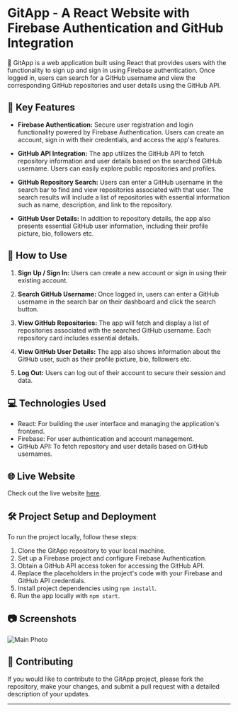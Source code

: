 # GitApp - A React Website with Firebase Authentication and GitHub Integration 

🚀 GitApp is a web application built using React that provides users with the functionality to sign up and sign in using Firebase authentication. Once logged in, users can search for a GitHub username and view the corresponding GitHub repositories and user details using the GitHub API.

## 🔑 Key Features

- **Firebase Authentication:** Secure user registration and login functionality powered by Firebase Authentication. Users can create an account, sign in with their credentials, and access the app's features.

- **GitHub API Integration:** The app utilizes the GitHub API to fetch repository information and user details based on the searched GitHub username. Users can easily explore public repositories and profiles.

- **GitHub Repository Search:** Users can enter a GitHub username in the search bar to find and view repositories associated with that user. The search results will include a list of repositories with essential information such as name, description, and link to the repository.

- **GitHub User Details:** In addition to repository details, the app also presents essential GitHub user information, including their profile picture, bio, followers etc.

## 📖 How to Use

1. **Sign Up / Sign In:** Users can create a new account or sign in using their existing account.

2. **Search GitHub Username:** Once logged in, users can enter a GitHub username in the search bar on their dashboard and click the search button.

3. **View GitHub Repositories:** The app will fetch and display a list of repositories associated with the searched GitHub username. Each repository card includes essential details.

4. **View GitHub User Details:** The app also shows information about the GitHub user, such as their profile picture, bio, followers etc.

5. **Log Out:** Users can log out of their account to secure their session and data.

## 💻 Technologies Used

- React: For building the user interface and managing the application's frontend.
- Firebase: For user authentication and account management.
- GitHub API: To fetch repository and user details based on GitHub usernames.

## 🌐 Live Website
Check out the live website [here](https://mygitapp-4ced9.web.app).

## 🛠️ Project Setup and Deployment

To run the project locally, follow these steps:

1. Clone the GitApp repository to your local machine.
2. Set up a Firebase project and configure Firebase Authentication.
3. Obtain a GitHub API access token for accessing the GitHub API.
4. Replace the placeholders in the project's code with your Firebase and GitHub API credentials.
5. Install project dependencies using `npm install`.
6. Run the app locally with `npm start`.


## 📷 Screenshots
![Main Photo](https://github.com/virugama/gitapp/assets/89926772/03cf2428-a311-41f1-b5ca-a06e7c2b4b53)

## 🤝 Contributing

If you would like to contribute to the GitApp project, please fork the repository, make your changes, and submit a pull request with a detailed description of your updates.

----------------------------------------------------------------------------------------------------------------------------------------------------------------------------------------------------------------------------------------------------------------------------------------------------------------------------------
